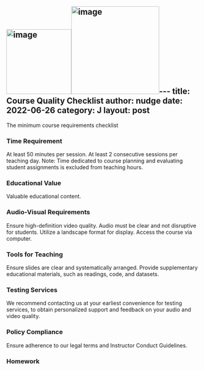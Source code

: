 <img width="170" alt="image" src="https://github.com/eevvaayou/eevvaayou.github.io/assets/134821484/01670910-4bde-4416-89e9-a3b2f01b481e"><img width="230" alt="image" src="https://github.com/eevvaayou/eevvaayou.github.io/assets/134821484/2103308d-3975-4d2a-ba66-5c5613a9881a">---
title: Course Quality Checklist
author: nudge
date: 2022-06-26
category: J
layout: post
---

The minimum course requirements checklist

### Time Requirement
At least 50 minutes per session. 
At least 2 consecutive sessions per teaching day.
Note: Time dedicated to course planning and evaluating student assignments is excluded from teaching hours.

### Educational Value
Valuable educational content. 

### Audio-Visual Requirements
Ensure high-definition video quality. 
Audio must be clear and not disruptive for students. 
Utilize a landscape format for display. 
Access the course via computer.

### Tools for Teaching
Ensure slides are clear and systematically arranged. 
Provide supplementary educational materials, such as readings, code, and datasets.

### Testing Services 
We recommend contacting us at your earliest convenience for testing services, to obtain personalized support and feedback on your audio and video quality.

### Policy Compliance
Ensure adherence to our legal terms and Instructor Conduct Guidelines.

### Homework












